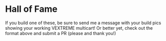 Hall of Fame
===

If you build one of these, be sure to send me a message with your build pics showing your working VEXTREME multicart!  Or better yet, check out the format above and submit a PR (please and thank you!)
